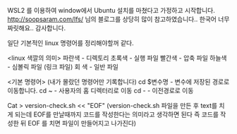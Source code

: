 WSL2 를 이용하여 window에서 Ubuntu 설치를 마쳤다고 가정하고 시작합니다.
http://soopsaram.com/lfs/ 님의 블로그를 상당히 많이 참고하였습니다.. 한국어 너무 짜릿해요.. 감사합니다.

일단 기본적인 linux 명령어를 정리해야할꺼 같다.

<linux 색깔의 의미>
파란색 - 디렉토리
초록색 - 실행 파일
빨간색 - 압축 파일
하늘색 - 심볼릭 파일 (링크 파일)
회 색 - 일반 파일

<기본 명령어> (내가 몰랐던 명령어만 기록합니다)
cd $변수명 - 변수에 저장된 경로로 이동합니다.
cd ~  - 사용자의 홈 디렉터리로 이동
cd -  - 이전경로로 이동


Cat > version-check.sh << "EOF"
(version-check.sh 파일을 만든 후 text를 치게 되는데 EOF를 만날때까지 코드를 작성한다는 의미라고 생각하면 된다 즉 코드를 작성한 뒤 EOF 를 치면 파일이 만들어지고 나가진다)
